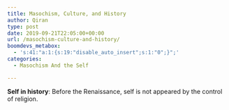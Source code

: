 ```yaml
---
title: Masochism, Culture, and History
author: Qiran
type: post
date: 2019-09-21T22:05:00+00:00
url: /masochism-culture-and-history/
boomdevs_metabox:
  - 's:41:"a:1:{s:19:"disable_auto_insert";s:1:"0";}";'
categories:
  - Masochism And the Self

---
```

**Self in history**: Before the Renaissance, self is not appeared by the control of religion.
